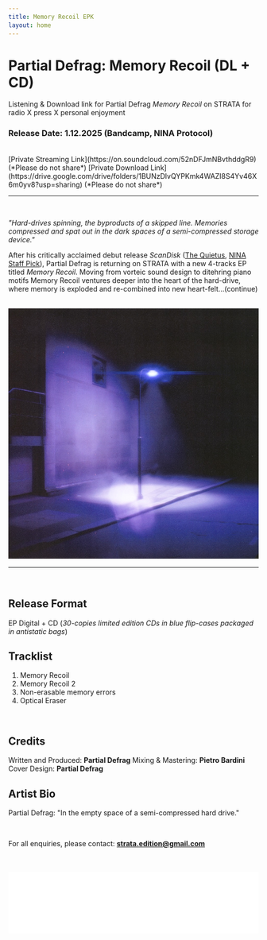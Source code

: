 ```yaml
---
title: Memory Recoil EPK
layout: home
---
```




# Partial Defrag: Memory Recoil (DL + CD)

Listening & Download link for Partial Defrag *Memory Recoil* on STRATA for radio X press X personal enjoyment

### Release Date: 1.12.2025 (Bandcamp, NINA Protocol)
<br/>
[Private Streaming Link](https://on.soundcloud.com/52nDFJmNBvthddgR9) (*Please do not share*)
[Private Download Link](https://drive.google.com/drive/folders/1BUNzDlvQYPKmk4WAZI8S4Yv46X6m0yv8?usp=sharing) (*Please do not share*)
<br>

---
<br>
  
*"Hard-drives spinning, the byproducts of a skipped line. Memories compressed and spat out in the dark spaces of a semi-compressed storage device."*

After his critically acclaimed debut release *ScanDisk* ([The Quietus](https://thequietus.com/quietus-reviews/partial-defrag-scandisk-review/), [NINA Staff Pick](https://www.ninaprotocol.com/articles/partial-defrag-scandisk)), Partial Defrag is returning on STRATA with a new 4-tracks EP titled *Memory Recoil*. Moving from vorteic sound design to ditehring piano motifs Memory Recoil ventures deeper into the heart of the hard-drive, where memory is exploded and re-combined into new heart-felt...(continue)

<br>
<img src="memoryRecoil_Cover.JPG" alt="Memory Recoil Cover" class="centered-image">
<br>

---
<br> 

## Release Format
EP Digital + CD (*30-copies limited edition CDs in blue flip-cases packaged in antistatic bags*)
<br>


## Tracklist
1. Memory Recoil
2. Memory Recoil 2
3. Non-erasable memory errors
4. Optical Eraser

<br>
  
## Credits
Written and Produced: **Partial Defrag**
Mixing & Mastering: **Pietro Bardini**
Cover Design: **Partial Defrag**
<br>
  
## Artist Bio
Partial Defrag: "In the empty space of a semi-compressed hard drive."

<br>

For all enquiries, please contact: **strata.edition@gmail.com**

<br>
<br>


<img src="logo.png" alt="Strata Logo" class="centered-logo">
